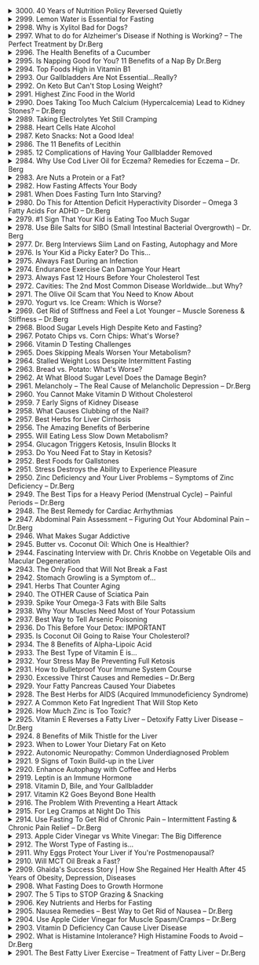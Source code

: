 <details>
<summary>3000. 40 Years of Nutrition Policy Reversed Quietly</summary>

[[Youtube]](https://www.youtube.com/watch?v=y_VQg6VrSKM)


</details>

<details>
<summary>2999. Lemon Water is Essential for Fasting</summary>

[[Youtube]](https://www.youtube.com/watch?v=xJ0g7HJKNgY)


</details>

<details>
<summary>2998. Why is Xylitol Bad for Dogs?</summary>

[[Youtube]](https://www.youtube.com/watch?v=Fp7eX8yjPP4)


</details>

<details>
<summary>2997. What to do for Alzheimer's Disease if Nothing is Working? – The Perfect Treatment by Dr.Berg</summary>

[[Youtube]](https://www.youtube.com/watch?v=Dh2mX_o9ZYQ)


</details>

<details>
<summary>2996. The Health Benefits of a Cucumber</summary>

[[Youtube]](https://www.youtube.com/watch?v=KP8XipP3qTE)


</details>

<details>
<summary>2995. Is Napping Good for You? 11 Benefits of a Nap By Dr.Berg</summary>

[[Youtube]](https://www.youtube.com/watch?v=xpkyh_VFCzY)


</details>

<details>
<summary>2994. Top Foods High in Vitamin B1</summary>

[[Youtube]](https://www.youtube.com/watch?v=cJ6MIiPyXZY)


</details>

<details>
<summary>2993. Our Gallbladders Are Not Essential...Really?</summary>

[[Youtube]](https://www.youtube.com/watch?v=3fZ5QAi1iGo)


</details>

<details>
<summary>2992. On Keto But Can't Stop Losing Weight?</summary>

[[Youtube]](https://www.youtube.com/watch?v=2cwzgl1a72E)


</details>

<details>
<summary>2991. Highest Zinc Food in the World</summary>

[[Youtube]](https://www.youtube.com/watch?v=fzhbqnNiXFM)


</details>

<details>
<summary>2990. Does Taking Too Much Calcium (Hypercalcemia) Lead to Kidney Stones? – Dr.Berg</summary>

[[Youtube]](https://www.youtube.com/watch?v=3S6NTcg3bFE)


</details>

<details>
<summary>2989. Taking Electrolytes Yet Still Cramping</summary>

[[Youtube]](https://www.youtube.com/watch?v=zTvqEoeo_Qg)


</details>

<details>
<summary>2988. Heart Cells Hate Alcohol</summary>

[[Youtube]](https://www.youtube.com/watch?v=ZvSR05wl_3g)


</details>

<details>
<summary>2987. Keto Snacks: Not a Good Idea!</summary>

[[Youtube]](https://www.youtube.com/watch?v=p3eNmkTjXOM)


</details>

<details>
<summary>2986. The 11 Benefits of Lecithin</summary>

[[Youtube]](https://www.youtube.com/watch?v=4pVEedOSXT8)


</details>

<details>
<summary>2985. 12 Complications of Having Your Gallbladder Removed</summary>

[[Youtube]](https://www.youtube.com/watch?v=fCP6QxklqI4)


</details>

<details>
<summary>2984. Why Use Cod Liver Oil for Eczema? Remedies for Eczema – Dr. Berg</summary>

[[Youtube]](https://www.youtube.com/watch?v=GNXIebMvPCU)


</details>

<details>
<summary>2983. Are Nuts a Protein or a Fat?</summary>

[[Youtube]](https://www.youtube.com/watch?v=yN8XOUcOcXA)


</details>

<details>
<summary>2982. How Fasting Affects Your Body</summary>

[[Youtube]](https://www.youtube.com/watch?v=g-cchLeHwrM)


</details>

<details>
<summary>2981. When Does Fasting Turn Into Starving?</summary>

[[Youtube]](https://www.youtube.com/watch?v=3DYFXrCYAgk)


</details>

<details>
<summary>2980. Do This for Attention Deficit Hyperactivity Disorder – Omega 3 Fatty Acids For ADHD – Dr.Berg</summary>

[[Youtube]](https://www.youtube.com/watch?v=Qf27HdWFzj0)


</details>

<details>
<summary>2979. #1 Sign That Your Kid is Eating Too Much Sugar</summary>

[[Youtube]](https://www.youtube.com/watch?v=zHq6VJ2Q7QU)


</details>

<details>
<summary>2978. Use Bile Salts for SIBO (Small Intestinal Bacterial Overgrowth) –  Dr. Berg</summary>

[[Youtube]](https://www.youtube.com/watch?v=GDGDC0fggKM)


</details>

<details>
<summary>2977. Dr. Berg Interviews Siim Land on Fasting, Autophagy and More</summary>

[[Youtube]](https://www.youtube.com/watch?v=1k59m6gs7hU)


</details>

<details>
<summary>2976. Is Your Kid a Picky Eater? Do This...</summary>

[[Youtube]](https://www.youtube.com/watch?v=BoomsBmRGbg)


</details>

<details>
<summary>2975. Always Fast During an Infection</summary>

[[Youtube]](https://www.youtube.com/watch?v=qj57V3NP4Ds)


</details>

<details>
<summary>2974. Endurance Exercise Can Damage Your Heart</summary>

[[Youtube]](https://www.youtube.com/watch?v=C65f3mJIkyc)


</details>

<details>
<summary>2973. Always Fast 12 Hours Before Your Cholesterol Test</summary>

[[Youtube]](https://www.youtube.com/watch?v=zCpthHQVcC8)


</details>

<details>
<summary>2972. Cavities: The 2nd Most Common Disease Worldwide...but Why?</summary>

[[Youtube]](https://www.youtube.com/watch?v=I9Bz_TBvd9A)


</details>

<details>
<summary>2971. The Olive Oil Scam that You Need to Know About</summary>

[[Youtube]](https://www.youtube.com/watch?v=7TwBxHZDAhg)


</details>

<details>
<summary>2970. Yogurt vs. Ice Cream: Which is Worse?</summary>

[[Youtube]](https://www.youtube.com/watch?v=EsyoLmUzBb0)


</details>

<details>
<summary>2969. Get Rid of Stiffness and Feel a Lot Younger – Muscle Soreness & Stiffness – Dr.Berg</summary>

[[Youtube]](https://www.youtube.com/watch?v=G_kVwG2wFWI)


</details>

<details>
<summary>2968. Blood Sugar Levels High Despite Keto and Fasting?</summary>

[[Youtube]](https://www.youtube.com/watch?v=T12v9QTVwQQ)


</details>

<details>
<summary>2967. Potato Chips vs. Corn Chips: What's Worse?</summary>

[[Youtube]](https://www.youtube.com/watch?v=87qAnrI4sAs)


</details>

<details>
<summary>2966. Vitamin D Testing Challenges</summary>

[[Youtube]](https://www.youtube.com/watch?v=ZBcg6sNREXE)


</details>

<details>
<summary>2965. Does Skipping Meals Worsen Your Metabolism?</summary>

[[Youtube]](https://www.youtube.com/watch?v=rbWaj-NfbvM)


</details>

<details>
<summary>2964. Stalled Weight Loss Despite Intermittent Fasting</summary>

[[Youtube]](https://www.youtube.com/watch?v=xeNIHeD2tOg)


</details>

<details>
<summary>2963. Bread vs. Potato: What's Worse?</summary>

[[Youtube]](https://www.youtube.com/watch?v=7CUC0LAO_dk)


</details>

<details>
<summary>2962. At What Blood Sugar Level Does the Damage Begin?</summary>

[[Youtube]](https://www.youtube.com/watch?v=z-NgqqL1VP0)


</details>

<details>
<summary>2961. Melancholy – The Real Cause of Melancholic Depression – Dr.Berg</summary>

[[Youtube]](https://www.youtube.com/watch?v=lzrV24c7ew0)


</details>

<details>
<summary>2960. You Cannot Make Vitamin D Without Cholesterol</summary>

[[Youtube]](https://www.youtube.com/watch?v=q82KtaQsOBA)


</details>

<details>
<summary>2959. 7 Early Signs of Kidney Disease</summary>

[[Youtube]](https://www.youtube.com/watch?v=_xU_NUu3ey4)


</details>

<details>
<summary>2958. What Causes Clubbing of the Nail?</summary>

[[Youtube]](https://www.youtube.com/watch?v=mdv7FjwW13k)


</details>

<details>
<summary>2957. Best Herbs for Liver Cirrhosis</summary>

[[Youtube]](https://www.youtube.com/watch?v=0p-yUAvZlSg)


</details>

<details>
<summary>2956. The Amazing Benefits of Berberine</summary>

[[Youtube]](https://www.youtube.com/watch?v=w_Su41RIJ78)


</details>

<details>
<summary>2955. Will Eating Less Slow Down Metabolism?</summary>

[[Youtube]](https://www.youtube.com/watch?v=ftijsgu6yb8)


</details>

<details>
<summary>2954. Glucagon Triggers Ketosis, Insulin Blocks It</summary>

[[Youtube]](https://www.youtube.com/watch?v=p4fR2U4g0u0)


</details>

<details>
<summary>2953. Do You Need Fat to Stay in Ketosis?</summary>

[[Youtube]](https://www.youtube.com/watch?v=ql_OUUnzWg4)


</details>

<details>
<summary>2952. Best Foods for Gallstones</summary>

[[Youtube]](https://www.youtube.com/watch?v=xzTp-FVPl7o)


</details>

<details>
<summary>2951. Stress Destroys the Ability to Experience Pleasure</summary>

[[Youtube]](https://www.youtube.com/watch?v=9xSeNioMQkY)


</details>

<details>
<summary>2950. Zinc Deficiency and Your Liver Problems – Symptoms of Zinc Deficiency – Dr.Berg</summary>

[[Youtube]](https://www.youtube.com/watch?v=yo7IP3WpX6w)


</details>

<details>
<summary>2949. The Best Tips for a Heavy Period (Menstrual Cycle) – Painful Periods – Dr.Berg</summary>

[[Youtube]](https://www.youtube.com/watch?v=264p12zm8X0)


</details>

<details>
<summary>2948. The Best Remedy for Cardiac Arrhythmias</summary>

[[Youtube]](https://www.youtube.com/watch?v=dcrQFs4wVOo)


</details>

<details>
<summary>2947. Abdominal Pain Assessment – Figuring Out Your Abdominal Pain – Dr.Berg</summary>

[[Youtube]](https://www.youtube.com/watch?v=waRdD_UvcNg)


</details>

<details>
<summary>2946. What Makes Sugar Addictive</summary>

[[Youtube]](https://www.youtube.com/watch?v=HXtmNyNapYM)


</details>

<details>
<summary>2945. Butter vs. Coconut Oil: Which One is Healthier?</summary>

[[Youtube]](https://www.youtube.com/watch?v=gdtZMA87e5E)


</details>

<details>
<summary>2944. Fascinating Interview with Dr. Chris Knobbe on Vegetable Oils and Macular Degeneration</summary>

[[Youtube]](https://www.youtube.com/watch?v=bxCL2Tc9bu0)


</details>

<details>
<summary>2943. The Only Food that Will Not Break a Fast</summary>

[[Youtube]](https://www.youtube.com/watch?v=jnZhmiz4YcY)


</details>

<details>
<summary>2942. Stomach Growling is a Symptom of...</summary>

[[Youtube]](https://www.youtube.com/watch?v=69D-bjsjUBo)


</details>

<details>
<summary>2941. Herbs That Counter Aging</summary>

[[Youtube]](https://www.youtube.com/watch?v=n5En7I0zVP0)


</details>

<details>
<summary>2940. The OTHER Cause of Sciatica Pain</summary>

[[Youtube]](https://www.youtube.com/watch?v=PCbBos3mzoE)


</details>

<details>
<summary>2939. Spike Your Omega-3 Fats with Bile Salts</summary>

[[Youtube]](https://www.youtube.com/watch?v=RQbI4p54Cfk)


</details>

<details>
<summary>2938. Why Your Muscles Need Most of Your Potassium</summary>

[[Youtube]](https://www.youtube.com/watch?v=QB2ZpRmIfr8)


</details>

<details>
<summary>2937. Best Way to Tell Arsenic Poisoning</summary>

[[Youtube]](https://www.youtube.com/watch?v=gzqzY69wbQ8)


</details>

<details>
<summary>2936. Do This Before Your Detox: IMPORTANT</summary>

[[Youtube]](https://www.youtube.com/watch?v=hHSvt25dj7w)


</details>

<details>
<summary>2935. Is Coconut Oil Going to Raise Your Cholesterol?</summary>

[[Youtube]](https://www.youtube.com/watch?v=rSn5j4OSggI)


</details>

<details>
<summary>2934. The 8 Benefits of Alpha-Lipoic Acid</summary>

[[Youtube]](https://www.youtube.com/watch?v=_Ov_qROYyMY)


</details>

<details>
<summary>2933. The Best Type of Vitamin E is...</summary>

[[Youtube]](https://www.youtube.com/watch?v=73ixhePSKeA)


</details>

<details>
<summary>2932. Your Stress May Be Preventing Full Ketosis</summary>

[[Youtube]](https://www.youtube.com/watch?v=_ssxVfx_W3E)


</details>

<details>
<summary>2931. How to Bulletproof Your Immune System Course</summary>

[[Youtube]](https://www.youtube.com/watch?v=RHjX7A02rqc)


</details>

<details>
<summary>2930. Excessive Thirst Causes and Remedies – Dr.Berg</summary>

[[Youtube]](https://www.youtube.com/watch?v=bmwNw89bl6o)


</details>

<details>
<summary>2929. Your Fatty Pancreas Caused Your Diabetes</summary>

[[Youtube]](https://www.youtube.com/watch?v=tkwdlP7CJOI)


</details>

<details>
<summary>2928. The Best Herbs for AIDS (Acquired Immunodeficiency Syndrome)</summary>

[[Youtube]](https://www.youtube.com/watch?v=HB12om9j86Y)


</details>

<details>
<summary>2927. A Common Keto Fat Ingredient That Will Stop Keto</summary>

[[Youtube]](https://www.youtube.com/watch?v=54CNX4Znwj0)


</details>

<details>
<summary>2926. How Much Zinc is Too Toxic?</summary>

[[Youtube]](https://www.youtube.com/watch?v=tbbbY-KVrRE)


</details>

<details>
<summary>2925. Vitamin E Reverses a Fatty Liver – Detoxify Fatty Liver Disease – Dr.Berg</summary>

[[Youtube]](https://www.youtube.com/watch?v=vZRWkboolT4)


</details>

<details>
<summary>2924. 8 Benefits of Milk Thistle for the Liver</summary>

[[Youtube]](https://www.youtube.com/watch?v=Asv5mrxv0Ig)


</details>

<details>
<summary>2923. When to Lower Your Dietary Fat on Keto</summary>

[[Youtube]](https://www.youtube.com/watch?v=ZzTxDaX2jgk)


</details>

<details>
<summary>2922. Autonomic Neuropathy: Common Underdiagnosed Problem</summary>

[[Youtube]](https://www.youtube.com/watch?v=oyetHtHIWx8)


</details>

<details>
<summary>2921. 9 Signs of Toxin Build-up in the Liver</summary>

[[Youtube]](https://www.youtube.com/watch?v=0liyz4vpksU)


</details>

<details>
<summary>2920. Enhance Autophagy with Coffee and Herbs</summary>

[[Youtube]](https://www.youtube.com/watch?v=VO9o_7z1kEQ)


</details>

<details>
<summary>2919. Leptin is an Immune Hormone</summary>

[[Youtube]](https://www.youtube.com/watch?v=ioiR1XqA55U)


</details>

<details>
<summary>2918. Vitamin D, Bile, and Your Gallbladder</summary>

[[Youtube]](https://www.youtube.com/watch?v=2xY7Yxus8JU)


</details>

<details>
<summary>2917. Vitamin K2 Goes Beyond Bone Health</summary>

[[Youtube]](https://www.youtube.com/watch?v=nmPJivMOvAM)


</details>

<details>
<summary>2916. The Problem With Preventing a Heart Attack</summary>

[[Youtube]](https://www.youtube.com/watch?v=ORIg8qCgdX8)


</details>

<details>
<summary>2915. For Leg Cramps at Night Do This</summary>

[[Youtube]](https://www.youtube.com/watch?v=d1hUwj0Iops)


</details>

<details>
<summary>2914. Use Fasting To Get Rid of Chronic Pain – Intermittent Fasting & Chronic Pain Relief – Dr.Berg</summary>

[[Youtube]](https://www.youtube.com/watch?v=08HdsSlWuhs)


</details>

<details>
<summary>2913. Apple Cider Vinegar vs White Vinegar: The Big Difference</summary>

[[Youtube]](https://www.youtube.com/watch?v=yZC50UGsoN4)


</details>

<details>
<summary>2912. The Worst Type of Fasting is...</summary>

[[Youtube]](https://www.youtube.com/watch?v=LhKNMUTGwNE)


</details>

<details>
<summary>2911. Why Eggs Protect Your Liver if You're Postmenopausal?</summary>

[[Youtube]](https://www.youtube.com/watch?v=ZomvKGvaIgQ)


</details>

<details>
<summary>2910. Will MCT Oil Break a Fast?</summary>

[[Youtube]](https://www.youtube.com/watch?v=YI6xT4rcI2k)


</details>

<details>
<summary>2909. Ghaida's Success Story | How She Regained Her Health After 45 Years of Obesity, Depression, Diseases</summary>

[[Youtube]](https://www.youtube.com/watch?v=02o135UdS-A)


</details>

<details>
<summary>2908. What Fasting Does to Growth Hormone</summary>

[[Youtube]](https://www.youtube.com/watch?v=ucPymf2kWOA)


</details>

<details>
<summary>2907. The 5 Tips to STOP Grazing & Snacking</summary>

[[Youtube]](https://www.youtube.com/watch?v=2qyq8eE3_ZQ)


</details>

<details>
<summary>2906. Key Nutrients and Herbs for Fasting</summary>

[[Youtube]](https://www.youtube.com/watch?v=KiA3VaELuQc)


</details>

<details>
<summary>2905. Nausea Remedies – Best Way to Get Rid of Nausea – Dr.Berg</summary>

[[Youtube]](https://www.youtube.com/watch?v=kutmypUbuqE)


</details>

<details>
<summary>2904. Use Apple Cider Vinegar for Muscle Spasm/Cramps – Dr.Berg</summary>

[[Youtube]](https://www.youtube.com/watch?v=89W3Ak7M2JY)


</details>

<details>
<summary>2903. Vitamin D Deficiency Can Cause Liver Disease</summary>

[[Youtube]](https://www.youtube.com/watch?v=b-YazbTc9Z8)


</details>

<details>
<summary>2902. What is Histamine Intolerance? High Histamine Foods to Avoid – Dr.Berg</summary>

[[Youtube]](https://www.youtube.com/watch?v=Sk8VdjeZZio)


</details>

<details>
<summary>2901. The Best Fatty Liver Exercise – Treatment of Fatty Liver – Dr.Berg</summary>

[[Youtube]](https://www.youtube.com/watch?v=mLpd2ubu3og)


</details>

